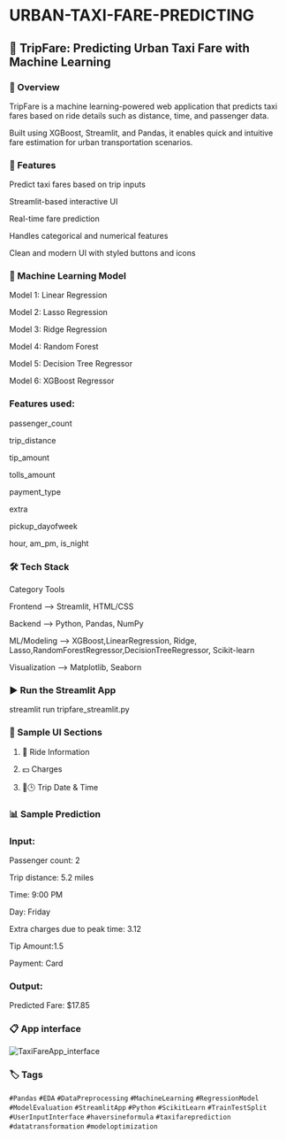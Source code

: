 # URBAN-TAXI-FARE-PREDICTING



## 🚗 TripFare: Predicting Urban Taxi Fare with Machine Learning


### 📘 Overview

TripFare is a machine learning-powered web application that predicts taxi fares based on ride details such as distance, time, and passenger data.

Built using XGBoost, Streamlit, and Pandas, it enables quick and intuitive fare estimation for urban transportation scenarios.


### 🚀 Features

Predict taxi fares based on trip inputs

Streamlit-based interactive UI

Real-time fare prediction

Handles categorical and numerical features

Clean and modern UI with styled buttons and icons


### 🧠 Machine Learning Model

Model 1: Linear Regression

Model 2: Lasso Regression

Model 3: Ridge Regression

Model 4: Random Forest

Model 5: Decision Tree Regressor	

Model 6: XGBoost Regressor




### Features used:

passenger_count

trip_distance

tip_amount

tolls_amount

payment_type

extra

pickup_dayofweek

hour, am_pm, is_night


### 🛠️ Tech Stack

Category Tools

Frontend -->	Streamlit, HTML/CSS

Backend	--> Python, Pandas, NumPy

ML/Modeling -->	XGBoost,LinearRegression, Ridge, Lasso,RandomForestRegressor,DecisionTreeRegressor, Scikit-learn

Visualization	--> Matplotlib, Seaborn



### ▶️ Run the Streamlit App

streamlit run tripfare_streamlit.py

### 🧪 Sample UI Sections


1. 🚖 Ride Information

2. 💵 Charges

3. 📅🕒 Trip Date & Time



### 📊 Sample Prediction


### Input:

Passenger count: 2

Trip distance: 5.2 miles

Time: 9:00 PM

Day: Friday

Extra charges due to peak time: 3.12

Tip Amount:1.5

Payment: Card


### Output:

Predicted Fare: $17.85





### 📋 App interface
![TaxiFareApp_interface](https://github.com/user-attachments/assets/44bbb524-d5bc-4636-8424-c15044b1aaeb)


### 🏷️ Tags

`#Pandas` `#EDA`  `#DataPreprocessing` `#MachineLearning` `#RegressionModel` `#ModelEvaluation` `#StreamlitApp` `#Python` `#ScikitLearn` `#TrainTestSplit` `#UserInputInterface` `#haversineformula` `#taxifareprediction` `#datatransformation` `#modeloptimization`


